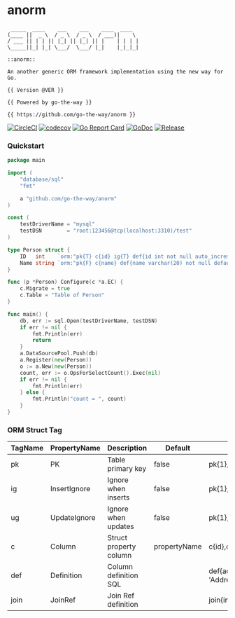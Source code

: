 # anorm

```
 _____  ____    ___    ___    ____  ____  
(____ ||  _ \  / _ \  / _ \  / ___)|    \ 
/ ___ || | | || |_| || |_| || |    | | | |
\_____||_| |_| \___/  \___/ |_|    |_|_|_|

::anorm:: 

An another generic ORM framework implementation using the new way for Go.

{{ Version @VER }}

{{ Powered by go-the-way }}

{{ https://github.com/go-the-way/anorm }}

```

[![CircleCI](https://circleci.com/gh/go-the-way/anorm/tree/main.svg?style=shield)](https://circleci.com/gh/go-the-way/anorm/tree/main)
[![codecov](https://codecov.io/gh/go-the-way/anorm/branch/main/graph/badge.svg?token=8MAR3J959H)](https://codecov.io/gh/go-the-way/anorm)
[![Go Report Card](https://goreportcard.com/badge/github.com/go-the-way/anorm)](https://goreportcard.com/report/github.com/go-the-way/anorm)
[![GoDoc](https://pkg.go.dev/badge/github.com/go-the-way/anorm?status.svg)](https://pkg.go.dev/github.com/go-the-way/anorm?tab=doc)
[![Release](https://img.shields.io/github/release/go-the-way/anorm.svg?style=flat-square)](https://github.com/go-the-way/anorm/releases)

### Quickstart

```go
package main

import (
	"database/sql"
	"fmt"

	a "github.com/go-the-way/anorm"
)

const (
	testDriverName = "mysql"
	testDSN        = "root:123456@tcp(localhost:3310)/test"
)

type Person struct {
	ID   int    `orm:"pk{T} c{id} ig{T} def{id int not null auto_increment comment 'ID'}"`
	Name string `orm:"pk{F} c{name} def{name varchar(20) not null default 'Coco' comment 'Name'}"`
}

func (p *Person) Configure(c *a.EC) {
	c.Migrate = true
	c.Table = "Table of Person"
}

func main() {
	db, err := sql.Open(testDriverName, testDSN)
	if err != nil {
		fmt.Println(err)
		return
	}
	a.DataSourcePool.Push(db)
	a.Register(new(Person))
	o := a.New(new(Person))
	count, err := o.OpsForSelectCount().Exec(nil)
	if err != nil {
		fmt.Println(err)
	} else {
		fmt.Println("count = ", count)
	}
}
```

### ORM Struct Tag

| TagName | PropertyName | Description            | Default      | Example                                              |
|---------|--------------|------------------------|--------------|------------------------------------------------------|
| pk      | PK           | Table primary key      | false        | pk{1},pk{t},pk{T},pk{true},pk{TRUE},pk{True}         |
| ig      | InsertIgnore | Ignore when inserts    | false        | pk{1},pk{t},pk{T},pk{true},pk{TRUE},pk{True}         |
| ug      | UpdateIgnore | Ignore when updates    | false        | pk{1},pk{t},pk{T},pk{true},pk{TRUE},pk{True}         |
| c       | Column       | Struct property column | propertyName | c{id},c{hello_world},c{halo_1234},c{WorldHa}         |
| def     | Definition   | Column definition SQL  |              | def{address varchar(100) not null comment 'Address'} |
| join    | JoinRef      | Join Ref definition    |              | join{inner,self_id,rel_table,rel_id,rel_name}        |
